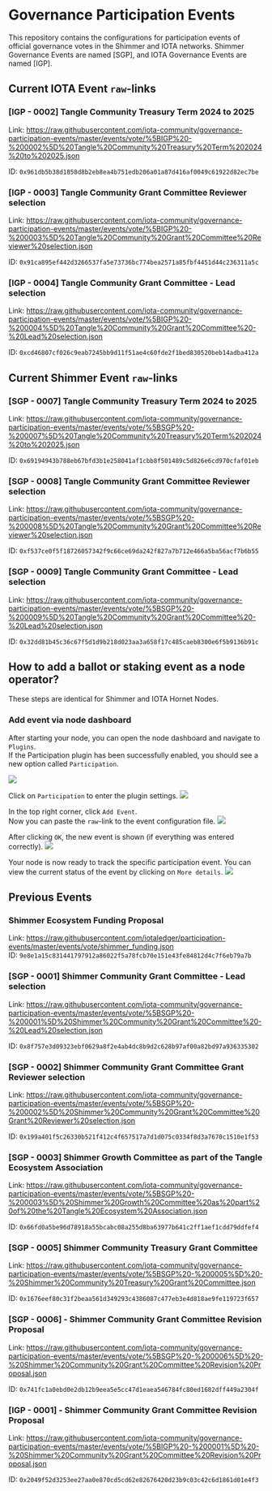 # Governance Participation Events

This repository contains the configurations for participation events of official governance votes in the Shimmer and IOTA networks.
Shimmer Governance Events are named [SGP], and IOTA Governance Events are named [IGP].

## Current IOTA Event `raw`-links

### [IGP - 0002] Tangle Community Treasury Term 2024 to 2025

Link: https://raw.githubusercontent.com/iota-community/governance-participation-events/master/events/vote/%5BIGP%20-%200002%5D%20Tangle%20Community%20Treasury%20Term%202024%20to%202025.json

ID: `0x961db5b38d1858d8b2eb8ea4b751edb206a01a87d416af0049c61922d82ec7be`

### [IGP - 0003] Tangle Community Grant Committee Reviewer selection

Link: https://raw.githubusercontent.com/iota-community/governance-participation-events/master/events/vote/%5BIGP%20-%200003%5D%20Tangle%20Community%20Grant%20Committee%20Reviewer%20selection.json

ID: `0x91ca895ef442d3266537fa5e73736bc774bea2571a85fbf4451d44c236311a5c`

### [IGP - 0004] Tangle Community Grant Committee - Lead selection

Link: https://raw.githubusercontent.com/iota-community/governance-participation-events/master/events/vote/%5BIGP%20-%200004%5D%20Tangle%20Community%20Grant%20Committee%20-%20Lead%20selection.json

ID: `0xcd46807cf026c9eab7245bb9d11f51ae4c60fde2f1bed830520beb14adba412a`

## Current Shimmer Event `raw`-links

### [SGP - 0007] Tangle Community Treasury Term 2024 to 2025

Link: https://raw.githubusercontent.com/iota-community/governance-participation-events/master/events/vote/%5BSGP%20-%200007%5D%20Tangle%20Community%20Treasury%20Term%202024%20to%202025.json

ID: `0x69194943b788eb67bfd3b1e258041af1cbb8f501489c5d826e6cd970cfaf01eb`

### [SGP - 0008] Tangle Community Grant Committee Reviewer selection

Link: https://raw.githubusercontent.com/iota-community/governance-participation-events/master/events/vote/%5BSGP%20-%200008%5D%20Tangle%20Community%20Grant%20Committee%20Reviewer%20selection.json

ID: `0xf537ce0f5f18726057342f9c66ce69da242f827a7b712e466a5ba56acf7b6b55`

### [SGP - 0009] Tangle Community Grant Committee - Lead selection

Link: https://raw.githubusercontent.com/iota-community/governance-participation-events/master/events/vote/%5BSGP%20-%200009%5D%20Tangle%20Community%20Grant%20Committee%20-%20Lead%20selection.json

ID: `0x32dd81b45c36c67f5d1d9b218d023aa3a658f17c485caeb8300e6f5b9136b91c`

## How to add a ballot or staking event as a node operator?

These steps are identical for Shimmer and IOTA Hornet Nodes.

### Add event via node dashboard

After starting your node, you can open the node dashboard and navigate to `Plugins`.<br>
If the Participation plugin has been successfully enabled, you should see a new option called `Participation`.

![](./resources/hornet_1_light.png)

Click on `Participation` to enter the plugin settings.
![](/resources/hornet_2_light.png)

In the top right corner, click `Add Event`.<br>
Now you can paste the `raw`-link to the event configuration file.
![](/resources/hornet_3_light.png)

After clicking `OK`, the new event is shown (if everything was entered correctly).
![](/resources/hornet_4_light.png)

Your node is now ready to track the specific participation event. You can view the current status of the event by clicking on `More details`.
![](/resources/hornet_5_light.png)


## Previous Events

### Shimmer Ecosystem Funding Proposal

Link: https://raw.githubusercontent.com/iotaledger/participation-events/master/events/vote/shimmer_funding.json<br>
ID: `9e8e1a15c831441797912a86022f5a78fcb70e151e43fe84812d4c7f6eb79a7b`

### [SGP - 0001] Shimmer Community Grant Committee - Lead selection

Link: https://raw.githubusercontent.com/iota-community/governance-participation-events/master/events/vote/%5BSGP%20-%200001%5D%20Shimmer%20Community%20Grant%20Committee%20-%20Lead%20selection.json

ID: `0x8f757e3d09323ebf0629a8f2e4ab4dc8b9d2c628b97af00a82bd97a936335302`

### [SGP - 0002] Shimmer Community Grant Committee Grant Reviewer selection

Link: https://raw.githubusercontent.com/iota-community/governance-participation-events/master/events/vote/%5BSGP%20-%200002%5D%20Shimmer%20Community%20Grant%20Committee%20Grant%20Reviewer%20selection.json

ID: `0x199a401f5c26330b521f412c4f657517a7d1d075c0334f8d3a7670c1510e1f53`

### [SGP - 0003] Shimmer Growth Committee as part of the Tangle Ecosystem Association

Link: https://raw.githubusercontent.com/iota-community/governance-participation-events/master/events/vote/%5BSGP%20-%200003%5D%20Shimmer%20Growth%20Committee%20as%20part%20of%20the%20Tangle%20Ecosystem%20Association.json

ID: `0x66fd0a5be96d78918a55bcabc08a255d8ba63977b641c2ff1aef1cdd79ddfef4`

### [SGP - 0005] Shimmer Community Treasury Grant Committee

Link: https://raw.githubusercontent.com/iota-community/governance-participation-events/master/events/vote/%5BSGP%20-%200005%5D%20-%20Shimmer%20Community%20Treasury%20Grant%20Committee.json

ID: `0x1676eef80c31f2beaa561d349293c4386087c477eb3e4d818ae9fe119723f657`

### [SGP - 0006] - Shimmer Community Grant Committee Revision Proposal

Link: https://raw.githubusercontent.com/iota-community/governance-participation-events/master/events/vote/%5BSGP%20-%200006%5D%20-%20Shimmer%20Community%20Grant%20Committee%20Revision%20Proposal.json

ID: `0x741fc1a0ebd0e2db12b9eea5e5cc47d1eaea546784fc80ed1682dff449a2304f`

### [IGP - 0001] - Shimmer Community Grant Committee Revision Proposal

Link: https://raw.githubusercontent.com/iota-community/governance-participation-events/master/events/vote/%5BIGP%20-%200001%5D%20-%20Shimmer%20Community%20Grant%20Committee%20Revision%20Proposal.json

ID: `0x2049f52d3253ee27aa0e870cd5cd62e82676420d23b9c03c42c6d1861d01e4f3`